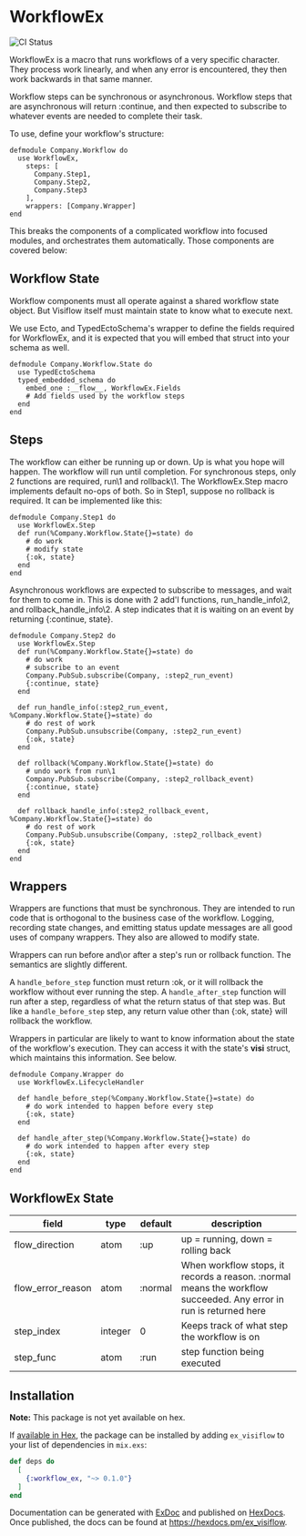 # WorkflowEx
![CI Status](https://github.com/withbelay/ex_visiflow/actions/workflows/ci.yml/badge.svg)

WorkflowEx is a macro that runs workflows of a very specific character. They process work linearly, and when any error is encountered, they then work backwards in that same manner.

Workflow steps can be synchronous or asynchronous. Workflow steps that are asynchronous will return :continue, and then expected to subscribe to whatever events are needed to complete their task.

To use, define your workflow's structure:

```
defmodule Company.Workflow do
  use WorkflowEx,
    steps: [
      Company.Step1,
      Company.Step2,
      Company.Step3
    ],
    wrappers: [Company.Wrapper]
end
```

This breaks the components of a complicated workflow into focused modules, and orchestrates them automatically. Those components are covered below:

## Workflow State

Workflow components must all operate against a shared workflow state object. But Visiflow itself must maintain state to know what to execute next.

We use Ecto, and TypedEctoSchema's wrapper to define the fields required for WorkflowEx, and it is expected that you will embed that struct into your schema as well.

```
defmodule Company.Workflow.State do
  use TypedEctoSchema
  typed_embedded_schema do
    embed_one :__flow__, WorkflowEx.Fields
    # Add fields used by the workflow steps
  end
end
```

## Steps

The workflow can either be running up or down. Up is what you hope will happen. The workflow will run until completion. For synchronous steps, only 2 functions are required, run\1 and rollback\1. The WorkflowEx.Step macro implements default no-ops of both. So in Step1, suppose no rollback is required. It can be implemented like this:

```
defmodule Company.Step1 do
  use WorkflowEx.Step
  def run(%Company.Workflow.State{}=state) do
    # do work
    # modify state
    {:ok, state}
  end
end
```

Asynchronous workflows are expected to subscribe to messages, and wait for them to come in. This is done with 2 add'l functions, run_handle_info\2, and rollback_handle_info\2. A step indicates that it is waiting on an event by returning {:continue, state}.

```
defmodule Company.Step2 do
  use WorkflowEx.Step
  def run(%Company.Workflow.State{}=state) do
    # do work
    # subscribe to an event
    Company.PubSub.subscribe(Company, :step2_run_event)
    {:continue, state}
  end

  def run_handle_info(:step2_run_event, %Company.Workflow.State{}=state) do
    # do rest of work
    Company.PubSub.unsubscribe(Company, :step2_run_event)
    {:ok, state}
  end

  def rollback(%Company.Workflow.State{}=state) do
    # undo work from run\1
    Company.PubSub.subscribe(Company, :step2_rollback_event)
    {:continue, state}
  end

  def rollback_handle_info(:step2_rollback_event, %Company.Workflow.State{}=state) do
    # do rest of work
    Company.PubSub.unsubscribe(Company, :step2_rollback_event)
    {:ok, state}
  end
end
```

## Wrappers

Wrappers are functions that must be synchronous. They are intended to run code that is orthogonal to the business case of the workflow. Logging, recording state changes, and emitting status update messages are all good uses of company wrappers. They also are allowed to modify state.

Wrappers can run before and\or after a step's run or rollback function. The semantics are slightly different.

A `handle_before_step` function must return :ok, or it will rollback the workflow without ever running the step.
A `handle_after_step` function will run after a step, regardless of what the return status of that step was. But like a `handle_before_step` step, any return value other than {:ok, state} will rollback the workflow.

Wrappers in particular are likely to want to know information about the state of the workflow's execution. They can access it with the state's __visi__ struct, which maintains this information. See below.
```
defmodule Company.Wrapper do
  use WorkflowEx.LifecycleHandler

  def handle_before_step(%Company.Workflow.State{}=state) do
    # do work intended to happen before every step
    {:ok, state}
  end

  def handle_after_step(%Company.Workflow.State{}=state) do
    # do work intended to happen after every step
    {:ok, state}
  end
end
```

## WorkflowEx State

| field | type | default | description |
|---|---|---|---|
| flow_direction | atom | :up | up = running, down = rolling back|
| flow_error_reason | atom | :normal | When workflow stops, it records a reason. :normal means the workflow succeeded. Any error in run is returned here |
| step_index | integer | 0 | Keeps track of what step the workflow is on |
| step_func | atom | :run | step function being executed |

## Installation

**Note:** This package is not yet available on hex.

If [available in Hex](https://hex.pm/docs/publish), the package can be installed
by adding `ex_visiflow` to your list of dependencies in `mix.exs`:

```elixir
def deps do
  [
    {:workflow_ex, "~> 0.1.0"}
  ]
end
```

Documentation can be generated with [ExDoc](https://github.com/elixir-lang/ex_doc)
and published on [HexDocs](https://hexdocs.pm). Once published, the docs can
be found at <https://hexdocs.pm/ex_visiflow>.

